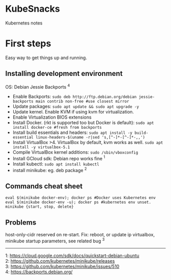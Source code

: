 # KubeSnacks
Kubernetes notes
# First steps
Easy way to get things up and running.
## Installing development environment
OS: Debian Jessie Backports <sup>4</sup>
* Enable Backports: ```sudo deb http://ftp.debian.org/debian jessie-backports main contrib non-free #use closest mirror```
* Update packages: ```sudo apt update && sudo apt upgrade -y```
* Update kernel. Enable KVM if using kvm for virtualization.
* Enable Virtualization BIOS extensions
* Install Docker. (rkt is supported too but Docker is default): ```sudo apt install docker-ce #fresh from backports```
* Install build essentials and headers: ```sudo apt install -y build-essential linux-headers-$(uname -r|sed 's,[^-]*-[^-]*-,,')```
* Install VirtualBox >4. VirtualBox by default, kvm works as well. ```sudo apt install -y virtualbox-5.1```
* Compile VirtualBox kernel additions: ```sudo /sbin/vboxconfig```
* Install GCloud sdk: Debian repo works fine <sup>1</sup>
* Install kubectl: ```sudo apt install kubectl```
* install minikube: eg. deb package <sup>2</sup>
## Commands cheat sheet
```
eval $(minikube docker-env); docker ps #Docker uses Kubernetes env
eval $(minikube docker-env -u); docker ps #kubernetes env unset.
minikube {start, stop, delete}
```
## Problems
host-only-cidr reserved on re-start. Fix: reboot, or update ip virtualbox, minikube startup parameters, see related bug <sup>3</sup>

---
1: https://cloud.google.com/sdk/docs/quickstart-debian-ubuntu</br>
2: https://github.com/kubernetes/minikube/releases</br>
3: https://github.com/kubernetes/minikube/issues/510</br>
4: https://backports.debian.org/</br>
